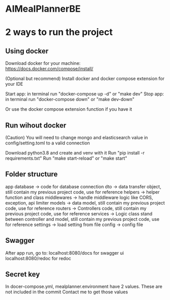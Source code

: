 # AIMealPlannerBE

# 2 ways to run the project
## Using docker
Download docker for your machine: https://docs.docker.com/compose/install/

(Optional but recommend) Install docker and docker compose extension for your IDE

Start app: in terminal run "docker-compose up -d" or "make dev"
Stop app: in terminal run "docker-compose down" or "make dev-down"

Or use the docker compose extension function if you have it

## Run wihout docker
(Caution) You will need to change mongo and elasticsearch value in config/setting.toml to a valid connection

Download python3.8 and create and venv with it
Run "pip install -r requirements.txt"
Run "make start-reload" or "make start"

## Folder structure
app
    database -> code for database connection
    dto -> data transfer object, still contain my previous project code, use for reference
    helpers -> helper function and class
    middlewares -> handle middleware logic like CORS, exception, api limiter
    models -> data model, still contain my previous project code, use for reference
    routers -> Controllers code, still contain my previous project code, use for reference
    services -> Logic class stand between controller and model, still contain my previous project code, use for reference
    settings -> load setting from file
config -> config file

## Swagger
After app run, go to:
localhost:8080/docs for swagger ui
localhost:8080/redoc for redoc

## Secret key
In docer-compose.yml, mealplanner.environment have 2 values. These are not included in the commit
Contact me to get those values
